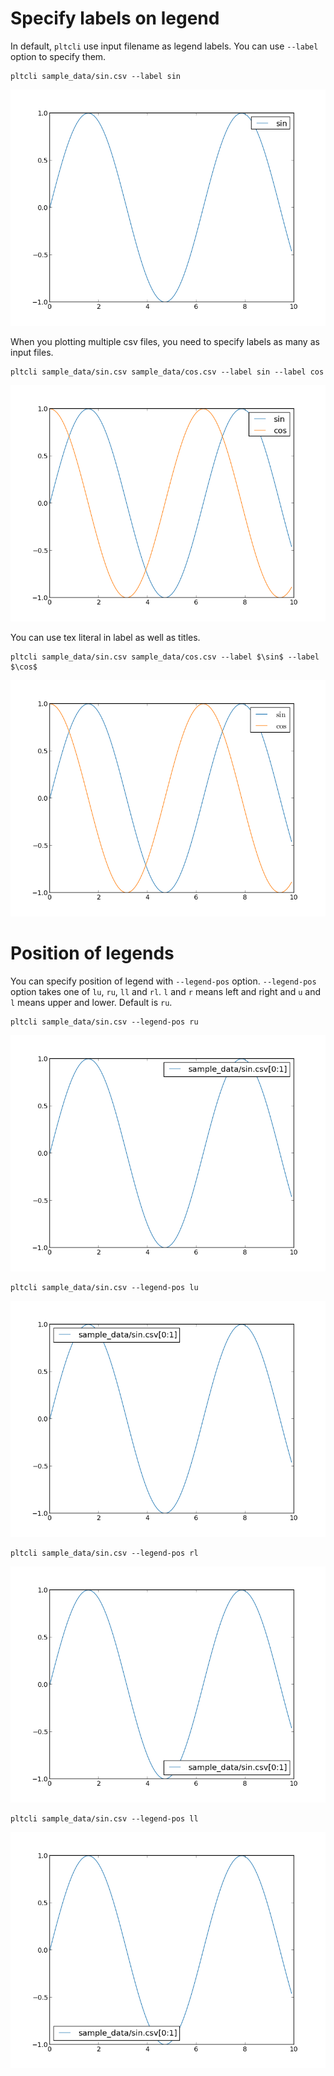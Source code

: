 Specify labels on legend
========================

In default, `pltcli` use input filename as legend labels.
You can use `--label` option to specify them.

```
pltcli sample_data/sin.csv --label sin
```
![sample_data/sin.csv --label sin](images/03_label_image_00.png)

When you plotting multiple csv files, you need to specify labels as many as input files.

```
pltcli sample_data/sin.csv sample_data/cos.csv --label sin --label cos
```
![sample_data/sin.csv sample_data/cos.csv --label sin --label cos](images/03_label_image_01.png)

You can use tex literal in label as well as titles.

```
pltcli sample_data/sin.csv sample_data/cos.csv --label $\sin$ --label $\cos$
```
![sample_data/sin.csv sample_data/cos.csv --label $\sin$ --label $\cos$](images/03_label_image_02.png)

Position of legends
========================
You can specify position of legend with `--legend-pos` option.
`--legend-pos` option takes one of `lu`, `ru`, `ll` and `rl`.
`l` and `r` means left and right and `u` and `l` means upper and lower.
Default is `ru`.


```
pltcli sample_data/sin.csv --legend-pos ru
```
![sample_data/sin.csv --legend-pos ru](images/03_label_image_03.png)

```
pltcli sample_data/sin.csv --legend-pos lu
```
![sample_data/sin.csv --legend-pos lu](images/03_label_image_04.png)

```
pltcli sample_data/sin.csv --legend-pos rl
```
![sample_data/sin.csv --legend-pos rl](images/03_label_image_05.png)

```
pltcli sample_data/sin.csv --legend-pos ll
```
![sample_data/sin.csv --legend-pos ll](images/03_label_image_06.png)
